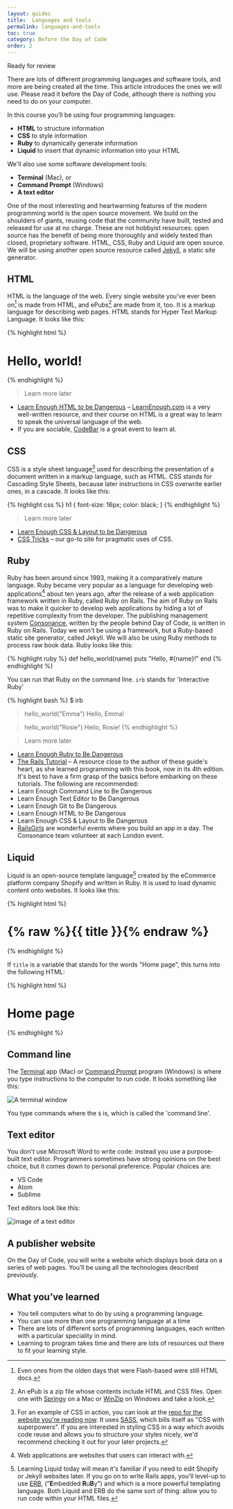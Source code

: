 ```yaml
---
layout: guides
title:  Languages and tools
permalink: languages-and-tools
toc: true
category: Before the Day of Code
order: 2
---
```


<!-- <span class="tag tag--draft">Not started</span> -->
<!-- <span class="tag tag--progress">In progress</span> -->
<span class="tag tag--review">Ready for review</span>
<!-- <span class="tag tag--approved">Approved</span> -->

<p class="content__abstract">
  There are lots of different programming languages and software tools, and
more are being created all the time. This article introduces the ones we will use. Please read it before the Day of Code, although there is nothing you need to do on your computer.
</p>
In this course you’ll be using four programming languages:

* **HTML** to structure information
* **CSS** to style information
* **Ruby** to dynamically generate information
* **Liquid** to insert that dynamic information into your HTML

We'll also use some software development tools:

* **Terminal** (Mac), or
* **Command Prompt** (Windows)
* **A text editor**

One of the most interesting and heartwarming features
of the modern programming world is the open source
movement. We build on the shoulders of giants, reusing
code that the community have built, tested and released for
use at no charge. These are not hobbyist resources: open
source has the benefit of being more thoroughly and widely
tested than closed, proprietary software.
HTML, CSS, Ruby and Liquid are open source. We will be using another open source resource called [Jekyll](https://jekyllrb.com/), a static site generator.

## HTML
HTML is the language of the web. Every single website
you’ve ever been on[^1] is made from HTML, and ePubs[^2] are
made from it, too. It is a markup language for describing web
pages. HTML stands for Hyper Text Markup Language. It looks like this:

{% highlight html %}
  <h1>Hello, world!</h1>
{% endhighlight %}

[^1]: Even ones from the olden days that were Flash-based were still HTML docs.
[^2]: An ePub is a zip file whose contents include HTML and CSS files. Open one with [Springy](https://springy.en.softonic.com/mac) on a Mac or [WinZip](https://www.winzip.com/win/en/) on Windows and take a look.

> <span class="content__learn-more">Learn more later<span>
* [Learn Enough HTML to be Dangerous](https://www.learnenough.com/html)
– [LearnEnough.com](https://www.learnenough.com) is a very well-written resource, and their course on HTML is a great way to learn to speak the universal language of the web.
* If you are sociable, [CodeBar](https://tutorials.codebar.io/) is a great event to learn at.


## CSS
CSS is a style sheet language[^4] used for describing the
presentation of a document written in a markup language,
such as HTML. CSS stands for Cascading Style Sheets, because later instructions in CSS overwrite earlier ones, in a cascade. It looks like this:

{% highlight css %}
  h1 {
    font-size: 16px;
    color: black;
  }
{% endhighlight %}

[^4]: For an example of CSS in action, you can look at the <a href="https://github.com/GeneralProducts/day-of-code">repo for the website you're reading now</a>. It uses <a href="https://sass-lang.com/">SASS</a>, which bills itself as "CSS with superpowers". If you are interested in styling CSS in a way which avoids code reuse and allows you to structure your styles nicely, we'd recommend checking it out for your later projects.

> <span class="content__learn-more">Learn more later<span>
* [Learn Enough CSS & Layout to be Dangerous](https://www.learnenough.com/css)
* [CSS Tricks](https://css-tricks.com/) – our go-to site for pragmatic uses of CSS.

## Ruby
Ruby has been around since 1993, making it a comparatively mature language. Ruby became
very popular as a language for developing web applications[^3] about ten
years ago, after the release of a web application framework
written in Ruby, called Ruby on Rails.
The aim of Ruby on Rails was to make it quicker
to develop web applications by hiding a lot of repetitive
complexity from the developer. The publishing management
system [Consonance](https://consonance.app), written by the people behind Day of Code, is written in Ruby on Rails. Today we won't be using a framework, but a Ruby-based static site generator, called Jekyll. We will also be using Ruby methods to process raw book data. Ruby looks like this:

{% highlight ruby %}
  def hello_world(name)
    puts "Hello, #{name}!"
  end
{% endhighlight %}

You can run that Ruby on the command line. `irb` stands for 'Interactive Ruby'

{% highlight bash %}
  $ irb
  > hello_world("Emma")
  Hello, Emma!

  > hello_world("Rosie")
  Hello, Rosie!
{% endhighlight %}

> <span class="content__learn-more">Learn more later</span>
* [Learn Enough Ruby to Be Dangerous](https://www.learnenough.com/ruby-tutorial/hello_world)
* [The Rails Tutorial](https://www.learnenough.com/ruby-on-rails-4th-edition) – A resource close to the author of these guide's heart, as she learned programming with this book, now in its 4th edition. It's best to have a firm grasp of the basics before embarking on these tutorials. The following are recommended:
* Learn Enough Command Line to Be Dangerous
* Learn Enough Text Editor to Be Dangerous
* Learn Enough Git to Be Dangerous
* Learn Enough HTML to Be Dangerous
* Learn Enough CSS & Layout to Be Dangerous
* [RailsGirls](http://railsgirls.com/events.html) are wonderful events where you build an app in a day. The Consonance team volunteer at each London event.


[^3]: Web applications are websites that users can interact with.

## Liquid
Liquid is an open-source template language[^5] created by the eCommerce platform company Shopify and written in Ruby.
It is used to load dynamic content onto websites. It looks like this:

{% highlight html %}
  <h1>
    {% raw %}{{ title }}{% endraw %}
  </h1>
{% endhighlight %}

If `title` is a variable that stands for the words "Home page", this turns into the following HTML:

{% highlight html %}
  <h1>
    Home page
  </h1>
{% endhighlight %}

[^5]: Learning Liquid today will mean it's familiar if you need to edit Shopify or Jekyll websites later. If you go on to write Rails apps, you'll level-up to use <a href="https://ruby-doc.org/stdlib-1.9.3/libdoc/erb/rdoc/ERB.html">ERB</a>, ("<b>E</b>mbedded <b>R</b>u<b>B</b>y") and which is a more powerful templating language. Both Liquid and ERB do the same sort of thing: allow you to run code within your HTML files.

## Command line

The [Terminal](/glossary#terminal) app (Mac) or [Command Prompt](/glossary#command-prompt) program (Windows) is where you type instructions to the computer to run code. It looks something like this:

![A terminal window](/assets/images/terminal.png)

You type commands where the `$` is, which is called the 'command line'.

## Text editor

You don't use Microsoft Word to write code: instead you use a purpose-built text editor. Programmers sometimes have strong opinions on the best choice, but it comes down to personal preference. Popular choices are:

* VS Code
* Atom
* Sublime

Text editors look like this:

![image of a text editor](/assets/images/text-editor.png)

## A publisher website
On the Day of Code, you will write a website which displays book data on
a series of web pages. You’ll be using all the technologies described
previously.

## What you’ve learned
* You tell computers what to do by using a programming
language.
* You can use more than one programming language at a
time
* There are lots of different sorts of programming languages,
each written with a particular speciality in mind.
* Learning to program takes time and there are lots of resources out there to fit your learning style.

